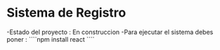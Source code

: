 <h1>Sistema de Registro</h1>
-Estado del proyecto : En construccion
-Para ejecutar el sistema debes poner : 
````npm install react ```` 
